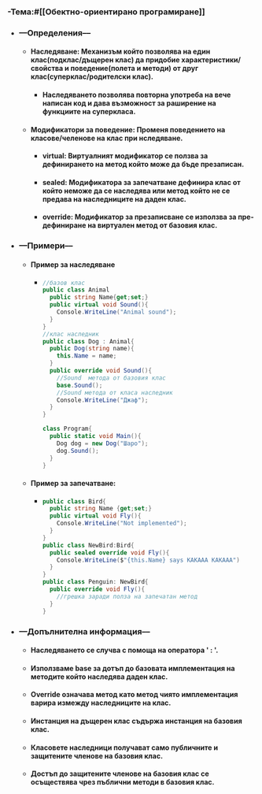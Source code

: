 ### **-Тема:**#[[Обектно-ориентирано програмиране]]
- ### **––Определения––**
	- #### **Наследяване**: Механизъм който позволява на един клас(подклас/дъщерен клас) да придобие характеристики/свойства и поведение(полета и методи) от друг клас(суперклас/родителски клас).
		- #### Наследяването позволява повторна употреба на вече написан код и дава възможност за раширение на функциите на суперкласа.
	- #### **Модификатори за поведение**: Променя поведението на класове/челенове на клас при нследяване.
		- #### **virtual**: Виртуалният модификатор  се ползва за дефинирането на метод който може да бъде презаписан.
		- #### **sealed**: Модификатора за запечатване дефинира клас от който неможе да се наследява или метод който не се предава на наследниците на даден клас.
		- #### **override**: Модификатор за презаписване се използва за пре-дефиниране на виртуален метод от базовия клас.
- ### **––Примери––**
	- #### **Пример за наследяване**
		- ```c#
		  //базов клас
		  public class Animal
		    public string Name{get;set;}
		    public virtual void Sound(){
		      Console.WriteLine("Animal sound");
		    }
		  }
		  //клас наследник
		  public class Dog : Animal{
		    public Dog(string name){
		      this.Name = name;
		    }
		    public override void Sound(){
		      //Sound  метода от базовия клас
		      base.Sound();
		      //Sound метода от класа наследник
		      Console.WriteLine("Джаф");
		    }
		  }
		  
		  class Program{
		    public static void Main(){
		      Dog dog = new Dog("Шаро");
		      dog.Sound();
		    }
		  }
		  ```
	- #### **Пример за запечатване**:
		- ```c#
		  public class Bird{
		    public string Name {get;set;}
		    public virtual void Fly(){
		      Console.WriteLine("Not implemented");
		    }
		  }
		  public class NewBird:Bird{
		    public sealed override void Fly(){
		      Console.WriteLine($"{this.Name} says KAKAAA KAKAAA")
		    }
		  }
		  public class Penguin: NewBird{
		    public override void Fly(){
		      //грешка заради полза на запечатан метод
		    }
		  }
		  ```
- ### **––Допълнителна информация––**
	- #### Наследяването се случва с помоща на оператора ' : '.
	- #### Използваме base за дотъп до базовата имплементация на методите който наследява даден клас.
	- #### Override означава метод като метод чиято имплементация варира измежду наследниците на клас.
	- #### Инстанция на дъщерен клас съдържа инстанция на базовия клас.
	- #### Класовете наследници получават само публичните и защитените членове на базовия клас.
	- #### Достъп до защитените членове на базовия клас се осъществява чрез пъблични методи в базовия клас.